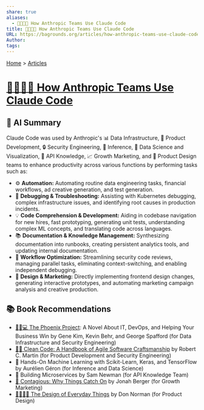 ```yaml
---
share: true
aliases:
  - 🧑‍💻🤖🤝 How Anthropic Teams Use Claude Code
title: 🧑‍💻🤖🤝 How Anthropic Teams Use Claude Code
URL: https://bagrounds.org/articles/how-anthropic-teams-use-claude-code
Author: 
tags: 
---
```

[Home](../index.md) > [Articles](./index.md)  
# [🧑‍💻🤖🤝 How Anthropic Teams Use Claude Code](https://www-cdn.anthropic.com/58284b19e702b49db9302d5b6f135ad8871e7658.pdf)  
## 🤖 AI Summary  
Claude Code was used by Anthropic's 📊 Data Infrastructure, 🚀 Product Development, 🔒 Security Engineering, 🧠 Inference, 🧪 Data Science and Visualization, 🔗 API Knowledge, 📈 Growth Marketing, and 🎨 Product Design teams to enhance productivity across various functions by performing tasks such as:  
  
* ⚙️ **Automation:** Automating routine data engineering tasks, financial workflows, ad creative generation, and test generation.  
* 🐛 **Debugging & Troubleshooting:** Assisting with Kubernetes debugging, complex infrastructure issues, and identifying root causes in production incidents.  
* 💡 **Code Comprehension & Development:** Aiding in codebase navigation for new hires, fast prototyping, generating unit tests, understanding complex ML concepts, and translating code across languages.  
* 📚 **Documentation & Knowledge Management:** Synthesizing documentation into runbooks, creating persistent analytics tools, and updating internal documentation.  
* 🎯 **Workflow Optimization:** Streamlining security code reviews, managing parallel tasks, eliminating context-switching, and enabling independent debugging.  
* 🎨 **Design & Marketing:** Directly implementing frontend design changes, generating interactive prototypes, and automating marketing campaign analysis and creative production.  
  
## 📚 Book Recommendations  
* [🐦‍🔥💻 The Phoenix Project](../books/the-phoenix-project.md): A Novel About IT, DevOps, and Helping Your Business Win by Gene Kim, Kevin Behr, and George Spafford (for Data Infrastructure and Security Engineering)  
* [🧼💾 Clean Code: A Handbook of Agile Software Craftsmanship](../books/clean-code.md) by Robert C. Martin (for Product Development and Security Engineering)  
* 🤖 Hands-On Machine Learning with Scikit-Learn, Keras, and TensorFlow by Aurélien Géron (for Inference and Data Science)  
* 🧱 Building Microservices by Sam Newman (for API Knowledge Team)  
* [🦠 Contagious: Why Things Catch On](../books/contagious.md) by Jonah Berger (for Growth Marketing)  
* [💺🚪💡🤔 The Design of Everyday Things](../books/the-design-of-everyday-things.md) by Don Norman (for Product Design)  
